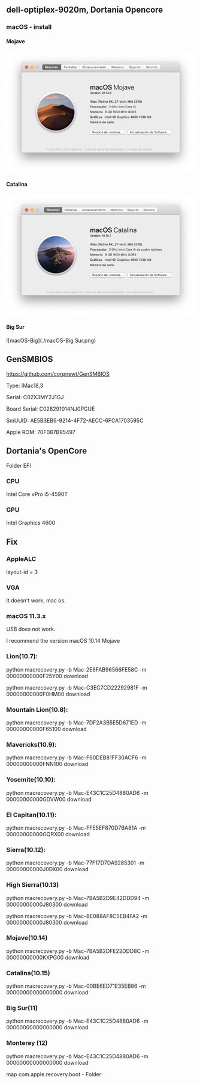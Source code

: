## dell-optiplex-9020m, Dortania Opencore

### macOS - install

#### Mojave

![macOS-Mojave](./macOS-Mojave.png)

#### Catalina

![macOS-Catalian](./macOS-Catalina.png)

#### Big Sur

![macOS-Big](./macOS-Big Sur.png)

## GenSMBIOS
https://github.com/corpnewt/GenSMBIOS

Type:         iMac18,3

Serial:       C02X3MY2J1GJ

Board Serial: C028291014NJ0PGUE

SmUUID:       AE5B3EB6-9214-4F72-AECC-6FCA1703595C

Apple ROM:    70F087B95497

## Dortania's OpenCore

Folder EFI

### CPU

Intel Core vPro i5-4590T

### GPU

Intel Graphics 4600

## Fix

### AppleALC

layout-id = 3

### VGA

It doesn't work, mac os.

### macOS 11.3.x

USB does not work.

I recommend the version macOS 10.14 Mojave

### Lion(10.7):

python macrecovery.py -b Mac-2E6FAB96566FE58C -m 00000000000F25Y00 download

python macrecovery.py -b Mac-C3EC7CD22292981F -m 00000000000F0HM00 download

### Mountain Lion(10.8):

python macrecovery.py -b Mac-7DF2A3B5E5D671ED -m 00000000000F65100 download

### Mavericks(10.9):

python macrecovery.py -b Mac-F60DEB81FF30ACF6 -m 00000000000FNN100 download

### Yosemite(10.10):

python macrecovery.py -b Mac-E43C1C25D4880AD6 -m 00000000000GDVW00 download

### El Capitan(10.11):

python macrecovery.py -b Mac-FFE5EF870D7BA81A -m 00000000000GQRX00 download

### Sierra(10.12):

python macrecovery.py -b Mac-77F17D7DA9285301 -m 00000000000J0DX00 download

### High Sierra(10.13)

python macrecovery.py -b Mac-7BA5B2D9E42DDD94 -m 00000000000J80300 download

python macrecovery.py -b Mac-BE088AF8C5EB4FA2 -m 00000000000J80300 download

### Mojave(10.14)

python macrecovery.py -b Mac-7BA5B2DFE22DDD8C -m 00000000000KXPG00 download

### Catalina(10.15)

python macrecovery.py -b Mac-00BE6ED71E35EB86 -m 00000000000000000 download

### Big Sur(11)

python macrecovery.py -b Mac-E43C1C25D4880AD6 -m 00000000000000000 download

### Monterey (12)

python macrecovery.py -b Mac-E43C1C25D4880AD6 -m 00000000000000000 download

map com.apple.recovery.boot  -  Folder
